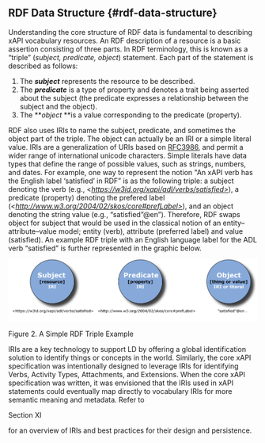 ## RDF Data Structure {#rdf-data-structure}

Understanding the core structure of RDF data is fundamental to describing xAPI vocabulary resources. An RDF description of a resource is a basic assertion consisting of three parts. In RDF terminology, this is known as a “triple” (_subject, predicate, object_) statement. Each part of the statement is described as follows:

1.  The **_subject_** represents the resource to be described.
2.  The **_predicate_** is a type of property and denotes a trait being asserted about the subject (the predicate expresses a relationship between the subject and the object).
3.  The **_object_ **is a value corresponding to the predicate (property).

RDF also uses IRIs to name the subject, predicate, and sometimes the object part of the triple. The object can actually be an IRI or a simple literal value. IRIs are a generalization of URIs based on [RFC3986](https://www.ietf.org/rfc/rfc3986.txt), and permit a wider range of international unicode characters. Simple literals have data types that define the range of possible values, such as strings, numbers, and dates. For example, one way to represent the notion "An xAPI verb has the English label ‘satisfied’ in RDF” is as the following triple: a subject denoting the verb (e.g., <_https://w3id.org/xapi/adl/verbs/satisfied>_), a predicate (property) denoting the prefered label (<_http://www.w3.org/2004/02/skos/core#prefLabel>_), and an object denoting the string value (e.g., “satisfied”@en”). Therefore, RDF swaps object for subject that would be used in the classical notion of an entity–attribute–value model; entity (verb), attribute (preferred label) and value (satisfied). An example RDF triple with an English language label for the ADL verb “satisfied” is further represented in the graphic below.

![spo-linked-data.png](assets/spo-linked-data.png)

Figure 2\. A Simple RDF Triple Example

IRIs are a key technology to support LD by offering a global identification solution to identify things or concepts in the world. Similarly, the core xAPI specification was intentionally designed to leverage IRIs for identifying Verbs, Activity Types, Attachments, and Extensions. When the core xAPI specification was written, it was envisioned that the IRIs used in xAPI statements could eventually map directly to vocabulary IRIs for more semantic meaning and metadata. Refer to

Section XI

for an overview of IRIs and best practices for their design and persistence.